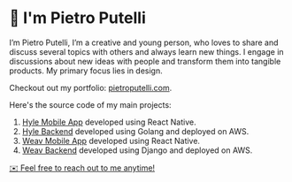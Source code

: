 # 👋 I'm Pietro Putelli

I’m Pietro Putelli, I’m a creative and young person, who loves to share and discuss several topics with others and always learn new things.
I engage in discussions about new ideas with people and transform them into tangible products. My primary focus lies in design.

Checkout out my portfolio: [pietroputelli.com](https://pietroputelli.com).

Here's the source code of my main projects:

1. [Hyle Mobile App](https://github.com/Pietro-Putelli/hyle-mobile-app) developed using React Native.
2. [Hyle Backend](https://github.com/Pietro-Putelli/hyle-backend) developed using Golang and deployed on AWS.
3. [Weav Mobile App](https://github.com/Pietro-Putelli/weav-frontend) developed using React Native.
4. [Weav Backend](https://github.com/Pietro-Putelli/weav-backend) developed using Django and deployed on AWS.
   
[✉️ Feel free to reach out to me anytime!](mailto:pietro.putelli@gmail.com)
